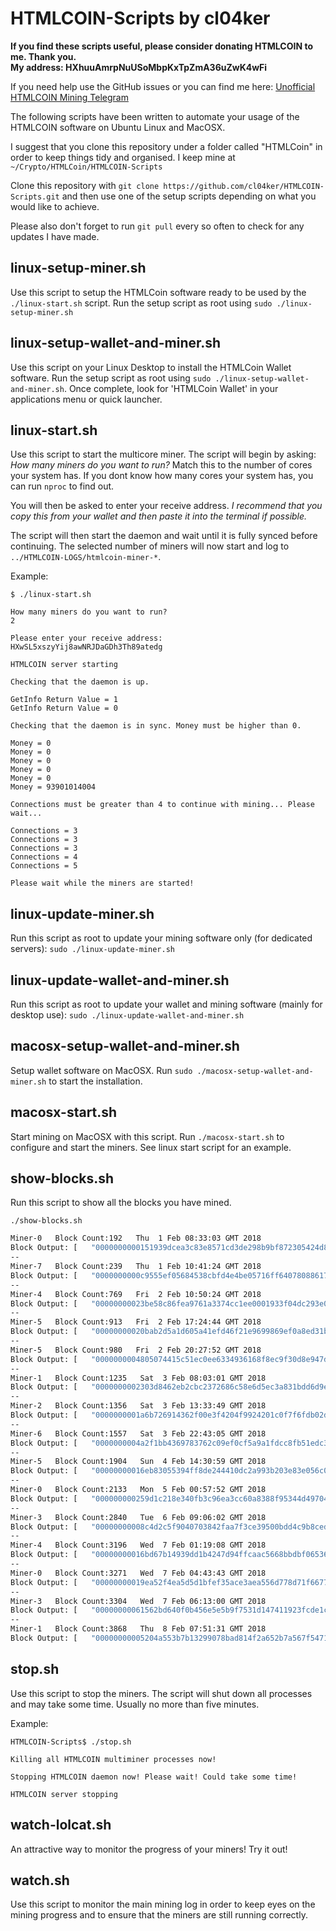 # HTMLCOIN-Scripts by cl04ker

**If you find these scripts useful, please consider donating HTMLCOIN to me. Thank you.  
My address: HXhuuAmrpNuUSoMbpKxTpZmA36uZwK4wFi**

If you need help use the GitHub issues or you can find me here: [Unofficial HTMLCOIN Mining Telegram](https://t.me/joinchat/GE3Ziw0pCU5lFZvoACOJwg)

The following scripts have been written to automate your usage of the HTMLCOIN software on Ubuntu Linux and MacOSX.

I suggest that you clone this repository under a folder called "HTMLCoin" in order to keep things tidy and organised. I keep mine at ```~/Crypto/HTMLCoin/HTMLCOIN-Scripts```

Clone this repository with ```git clone https://github.com/cl04ker/HTMLCOIN-Scripts.git``` and then use one of the setup scripts depending on what you would like to achieve.

Please also don't forget to run ```git pull``` every so often to check for any updates I have made.

## linux-setup-miner.sh
Use this script to setup the HTMLCoin software ready to be used by the ```./linux-start.sh``` script. Run the setup script as root using ```sudo ./linux-setup-miner.sh```

## linux-setup-wallet-and-miner.sh
Use this script on your Linux Desktop to install the HTMLCoin Wallet software. Run the setup script as root using ```sudo ./linux-setup-wallet-and-miner.sh```. Once complete, look for 'HTMLCoin Wallet' in your applications menu or quick launcher.

## linux-start.sh
Use this script to start the multicore miner. The script will begin by asking: *How many miners do you want to run?* Match this to the number of cores your system has. If you dont know how many cores your system has, you can run ```nproc``` to find out.

You will then be asked to enter your receive address. *I recommend that you copy this from your wallet and then paste it into the terminal if possible.*

The script will then start the daemon and wait until it is fully synced before continuing. The selected number of miners will now start and log to ```../HTMLCOIN-LOGS/htmlcoin-miner-*```.

Example:
~~~
$ ./linux-start.sh

How many miners do you want to run?
2

Please enter your receive address:
HXwSL5xszyYij8awNRJDaGDh3Th89atedg

HTMLCOIN server starting

Checking that the daemon is up.

GetInfo Return Value = 1
GetInfo Return Value = 0

Checking that the daemon is in sync. Money must be higher than 0.

Money = 0
Money = 0
Money = 0
Money = 0
Money = 0
Money = 93901014004

Connections must be greater than 4 to continue with mining... Please wait...

Connections = 3
Connections = 3
Connections = 3
Connections = 4
Connections = 5

Please wait while the miners are started!
~~~

## linux-update-miner.sh
Run this script as root to update your mining software only (for dedicated servers): ```sudo ./linux-update-miner.sh```

## linux-update-wallet-and-miner.sh
Run this script as root to update your wallet and mining software (mainly for desktop use): ```sudo ./linux-update-wallet-and-miner.sh```

## macosx-setup-wallet-and-miner.sh

Setup wallet software on MacOSX. Run ```sudo ./macosx-setup-wallet-and-miner.sh``` to start the installation.

## macosx-start.sh

Start mining on MacOSX with this script. Run ```./macosx-start.sh``` to configure and start the miners. See linux start script for an example.

## show-blocks.sh

Run this script to show all the blocks you have mined.

```./show-blocks.sh```

~~~bash
Miner-0   Block Count:192   Thu  1 Feb 08:33:03 GMT 2018
Block Output: [   "0000000000151939dcea3c83e8571cd3de298b9bf872305424d87b6f75ebf4dd" ]
--
Miner-7   Block Count:239   Thu  1 Feb 10:41:24 GMT 2018
Block Output: [   "0000000000c9555ef05684538cbfd4e4be05716ff640780886179380cd14646a" ]
--
Miner-4   Block Count:769   Fri  2 Feb 10:50:24 GMT 2018
Block Output: [   "00000000023be58c86fea9761a3374cc1ee0001933f04dc293e0178123e5073d" ]
--
Miner-5   Block Count:913   Fri  2 Feb 17:24:44 GMT 2018
Block Output: [   "00000000020bab2d5a1d605a41efd46f21e9699869ef0a8ed31b6dd8f749dd57" ]
--
Miner-5   Block Count:980   Fri  2 Feb 20:27:52 GMT 2018
Block Output: [   "0000000004805074415c51ec0ee6334936168f8ec9f30d8e947dc2e5198e6973" ]
--
Miner-1   Block Count:1235   Sat  3 Feb 08:03:01 GMT 2018
Block Output: [   "0000000002303d8462eb2cbc2372686c58e6d5ec3a831bdd6d9e767d48418b81" ]
--
Miner-2   Block Count:1356   Sat  3 Feb 13:33:49 GMT 2018
Block Output: [   "0000000001a6b726914362f00e3f4204f9924201c0f7f6fdb02d7f1e15a362d8" ]
--
Miner-6   Block Count:1557   Sat  3 Feb 22:43:05 GMT 2018
Block Output: [   "0000000004a2f1bb4369783762c09ef0cf5a9a1fdcc8fb51edc3e43c8c870a5c" ]
--
Miner-5   Block Count:1904   Sun  4 Feb 14:30:59 GMT 2018
Block Output: [   "00000000016eb83055394ff8de244410dc2a993b203e83e056c0808c5ebce898" ]
--
Miner-0   Block Count:2133   Mon  5 Feb 00:57:52 GMT 2018
Block Output: [   "000000000259d1c218e340fb3c96ea3cc60a8388f95344d49704cdf159b0d427" ]
--
Miner-3   Block Count:2840   Tue  6 Feb 09:06:02 GMT 2018
Block Output: [   "00000000008c4d2c5f9040703842faa7f3ce39500bdd4c9b8ced87f477384a67" ]
--
Miner-4   Block Count:3196   Wed  7 Feb 01:19:08 GMT 2018
Block Output: [   "00000000016bd67b14939dd1b4247d94ffcaac5668bbdbf06536087fc8a3b1f9" ]
--
Miner-0   Block Count:3271   Wed  7 Feb 04:43:43 GMT 2018
Block Output: [   "00000000019ea52f4ea5d5d1bfef35ace3aea556d778d71f6677f882200b25c8" ]
--
Miner-3   Block Count:3304   Wed  7 Feb 06:13:00 GMT 2018
Block Output: [   "00000000061562bd640f0b456e5e5b9f7531d147411923fcde1c782b8b55cfc0" ]
--
Miner-1   Block Count:3868   Thu  8 Feb 07:51:31 GMT 2018
Block Output: [   "00000000005204a553b7b13299078bad814f2a652b7a567f5471f8ddf9067e9b" ]
~~~

## stop.sh

Use this script to stop the miners. The script will shut down all processes and may take some time. Usually no more than five minutes.

Example:
~~~
HTMLCOIN-Scripts$ ./stop.sh

Killing all HTMLCOIN multiminer processes now!

Stopping HTMLCOIN daemon now! Please wait! Could take some time!

HTMLCOIN server stopping
~~~

## watch-lolcat.sh

An attractive way to monitor the progress of your miners! Try it out!

## watch.sh

Use this script to monitor the main mining log in order to keep eyes on the mining progress and to ensure that the miners are still running correctly.
